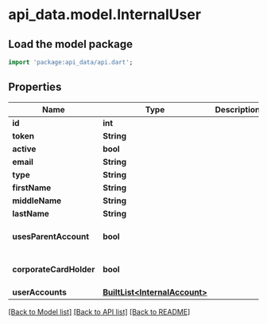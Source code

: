# api_data.model.InternalUser

## Load the model package
```dart
import 'package:api_data/api.dart';
```

## Properties
Name | Type | Description | Notes
------------ | ------------- | ------------- | -------------
**id** | **int** |  | [optional] 
**token** | **String** |  | [optional] 
**active** | **bool** |  | [optional] 
**email** | **String** |  | [optional] 
**type** | **String** |  | [optional] 
**firstName** | **String** |  | [optional] 
**middleName** | **String** |  | [optional] 
**lastName** | **String** |  | [optional] 
**usesParentAccount** | **bool** |  | [optional] [default to false]
**corporateCardHolder** | **bool** |  | [optional] [default to false]
**userAccounts** | [**BuiltList&lt;InternalAccount&gt;**](InternalAccount.md) |  | [optional] 

[[Back to Model list]](../README.md#documentation-for-models) [[Back to API list]](../README.md#documentation-for-api-endpoints) [[Back to README]](../README.md)


